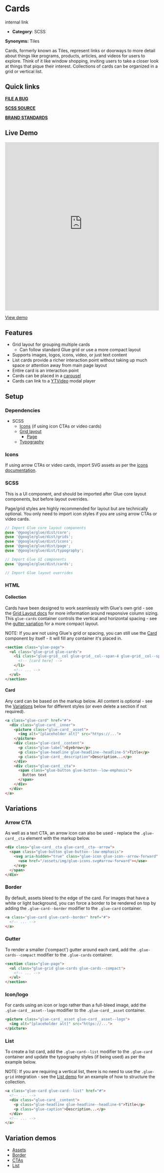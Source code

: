# Cards

internal link

<!--*
# Document freshness: For more information, see internal link
freshness: { owner: 'glue-eng-core' reviewed: '2023-07-05' }
*-->



-   **Category**: SCSS

**Synonyms:** Tiles

Cards, formerly known as Tiles, represent links or doorways to more detail about
things like programs, products, articles, and videos for users to explore. Think
of it like window shopping, inviting users to take a closer look at things that
pique their interest. Collections of cards can be organized in a grid or
vertical list.

## Quick links

<section class="multicol">

**[FILE A BUG](https://b.corp.google.com/issues/new?component=86195&template=326202&title=%5BCards%5D)**

**[SCSS SOURCE](/src/cards/_index.scss)**

**[BRAND STANDARDS](https://standards.google/guidelines/marketing-web-standards/components/cards.html)**

</section>

## Live Demo

<iframe src="https://28-0-dot-glue-demo.appspot.com/standards-demos/components/cards/matched-height"
        width="100%" height="550" style="border:0;max-width:760px;"></iframe>

[View demo](https://28-0-dot-glue-demo.appspot.com/standards-demos/components/cards/matched-height)

## Features

-   Grid layout for grouping multiple cards
    -   Can follow standard Glue grid or use a more compact layout
-   Supports images, logos, icons, video, or just text content
-   List cards provide a richer interaction point without taking up much space
    or attention away from main page layout
-   Entire card is an interaction point
-   Cards can be placed in a
    [carousel](/docs/components/carousel.md)
-   Cards can link to a
    [YTVideo](/docs/components/youtube-video-player.md)
    modal player

## Setup

### Dependencies

-   SCSS
    -   [Icons](/docs/components/icons.md) (if using icon
        CTAs or video cards)
    -   [Grid layout](/docs/components/grid-layout.md)
        -   [Page](/docs/components/page.md)
    -   [Typography](/docs/components/typography.md)

### Icons

If using arrow CTAs or video cards, import SVG assets as per the
[icons documentation](/docs/components/icons.md).

### SCSS

This is a UI component, and should be imported after Glue core layout
components, but before layout overrides.

Page/grid styles are highly recommended for layout but are technically optional.
You only need to import icon styles if you are using arrow CTAs or video cards.

```scss
// Import Glue core layout components
@use '@google/glue/dist/core';
@use '@google/glue/dist/grids';
@use '@google/glue/dist/icons';
@use '@google/glue/dist/page';
@use '@google/glue/dist/typography';

// Import Glue UI components
@use '@google/glue/dist/cards';

// Import Glue layout overrides
```


### HTML

#### Collection

Cards have been designed to work seamlessly with Glue's own grid - see the
[Grid Layout docs](/docs/components/grid-layout.md)
for more information around responsive column sizing. This `glue-cards`
container controls the vertical and horizontal spacing - see the
[gutter variation](#gutter) for a more compact layout.

NOTE: If you are not using Glue's grid or spacing, you can still use the
[Card](#card) component by itself - it will fill any container it's placed in.

```html
<section class="glue-page">
  <ul class="glue-grid glue-cards">
    <li class="glue-grid__col glue-grid__col--span-4 glue-grid__col--span-6-md">
      <!-- [card here] -->
    </li>
    <!-- ... -->
  </ul>
</section>
```

#### Card

Any card can be based on the markup below. All content is optional - see the
[Variations](#variations) below for different styles (or even delete a section
if not required).

```html
<a class="glue-card" href="#">
  <div class="glue-card__inner">
    <picture class="glue-card__asset">
      <img alt="[placeholder alt]" src="https://...">
    </picture>
    <div class="glue-card__content">
      <p class="glue-label">Eyebrow</p>
      <p class="glue-headline glue-headline--headline-5">Title</p>
      <p class="glue-card__description">Description...</p>
    </div>
    <div class="glue-card__cta">
      <span class="glue-button glue-button--low-emphasis">
        Button text
      </span>
    </div>
  </div>
</a>
```

## Variations

### Arrow CTA

As well as a text CTA, an arrow icon can also be used - replace the
`.glue-card__cta` element with the markup below.

```html
<div class="glue-card__cta glue-card__cta--arrow">
  <span class="glue-button glue-button--low-emphasis">
    <svg aria-hidden="true" class="glue-icon glue-icon--arrow-forward" role="presentation">
      <use href="/assets/img/glue-icons.svg#arrow-forward"></use>
    </svg>
  </span>
</div>
```

### Border

By default, assets bleed to the edge of the card. For images that have a white
or light background, you can force a border to be rendered on top by adding the
`.glue-card--border` modifier to the `.glue-card` container.

```html
<a class="glue-card glue-card--border" href="#">
  <!-- ... -->
</a>
```

### Gutter

To render a smaller ('compact') gutter around each card, add the
`.glue-cards--compact` modifier to the `.glue-cards` container.

```html
<section class="glue-page">
  <ul class="glue-grid glue-cards glue-cards--compact">
    <!-- ... -->
  </ul>
</section>
```

### Icon/logo

For cards using an icon or logo rather than a full-bleed image, add the
`.glue-card__asset--logo` modifier to the `.glue-card__asset` container.

```html
<picture class="glue-card__asset glue-card__asset--logo">
  <img alt="[placeholder alt]" src="https://...">
</picture>
```

### List

To create a list card, add the `.glue-card--list` modifier to the `.glue-card`
container and update the typography styles (if being used) as per the example
below.

NOTE: If you are requiring a vertical list, there is no need to use the
`.glue-grid` integration - see the
[List demo](https://28-0-dot-glue-demo.appspot.com/components/cards/list) for an example
of how to structure the collection.

```html
<a class="glue-card glue-card--list" href="#">
  <!-- ... -->
  <div class="glue-card__content">
    <p class="glue-headline glue-headline--headline-6">Title</p>
    <p class="glue-caption">Description...</p>
  </div>
  <!-- ... -->
</a>
```

## Variation demos

-   [Assets](https://28-0-dot-glue-demo.appspot.com/components/cards/assets)
-   [Border](https://28-0-dot-glue-demo.appspot.com/components/cards/border)
-   [CTAs](https://28-0-dot-glue-demo.appspot.com/components/cards/ctas)
-   [List](https://28-0-dot-glue-demo.appspot.com/components/cards/list)
